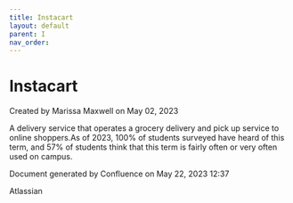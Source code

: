 ```yaml
---
title: Instacart
layout: default
parent: I
nav_order:
---
```


# Instacart

Created by  Marissa Maxwell on May 02, 2023

A delivery service that operates a grocery delivery and pick up service to online shoppers.As of 2023, 100% of students surveyed have heard of this term, and 57% of students think that this term is fairly often or very often used on campus. 

Document generated by Confluence on May 22, 2023 12:37

Atlassian
